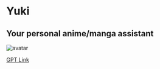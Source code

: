 # Yuki
## Your personal anime/manga assistant
![avatar](https://i.imgur.com/TPCNBA0.png)

[GPT Link](https://chat.openai.com/g/g-Y78WTvxMW-yuki)
